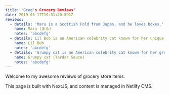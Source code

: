 ```yaml
---
title: 'Greg's Grocery Reviews'
date: 2019-03-17T19:31:20.591Z
reviews:
  - details: 'Maru is a Scottish Fold from Japan, and he loves boxes.'
    name: Maru (まる)
    notes: 'abcdefg'
  - details: Lil Bub is an American celebrity cat known for her unique appearance.
    name: Lil Bub
    notes: 'abcdefg'
  - details: 'Grumpy cat is an American celebrity cat known for her grumpy appearance.'
    name: Grumpy cat (Tardar Sauce)
    notes: 'abcdefg'
---
```

Welcome to my awesome reviews of grocery store items.

This page is built with NextJS, and content is managed in Netlify CMS.